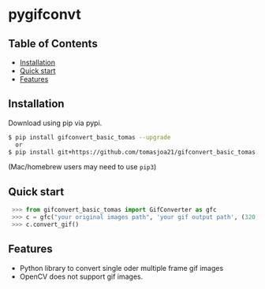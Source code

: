 # pygifconvt

## Table of Contents
  * [Installation](#installation)
  * [Quick start](#quick-start)
  * [Features](#features)
  
## Installation

Download using pip via pypi.

```bash
$ pip install gifconvert_basic_tomas --upgrade
  or
$ pip install git+https://github.com/tomasjoa21/gifconvert_basic_tomas.git
```
(Mac/homebrew users may need to use ``pip3``)


## Quick start
```python
 >>> from gifconvert_basic_tomas import GifConverter as gfc
 >>> c = gfc("your original images path", 'your gif output path', (320,240))
 >>> c.convert_gif()
```

## Features
  * Python library to convert single oder multiple frame gif images
  * OpenCV does not support gif images.